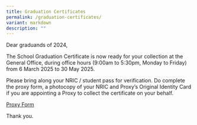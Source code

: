 ```yaml
---
title: Graduation Certificates
permalink: /graduation-certificates/
variant: markdown
description: ""
---
```

<p>Dear graduands of 2024,</p>

<p>The School Graduation Certificate is now ready for your collection at the General Office, during office hours (9:00am to 5:30pm, Monday to Friday) from 6 March 2025 to 30 May 2025.</p>

<p>Please bring along your NRIC / student pass for verification. Do complete the proxy form, a photocopy of your NRIC and Proxy’s Original Identity Card if you are appointing a Proxy to collect the certificate on your behalf.</p>

<a href="https://drive.google.com/file/d/12eAEQm88wEi93G2eRAge7E9JXSALxTej/view?usp=sharing" target="_blank" rel="noopener">Proxy Form</a>

<p>Thank you.</p>
